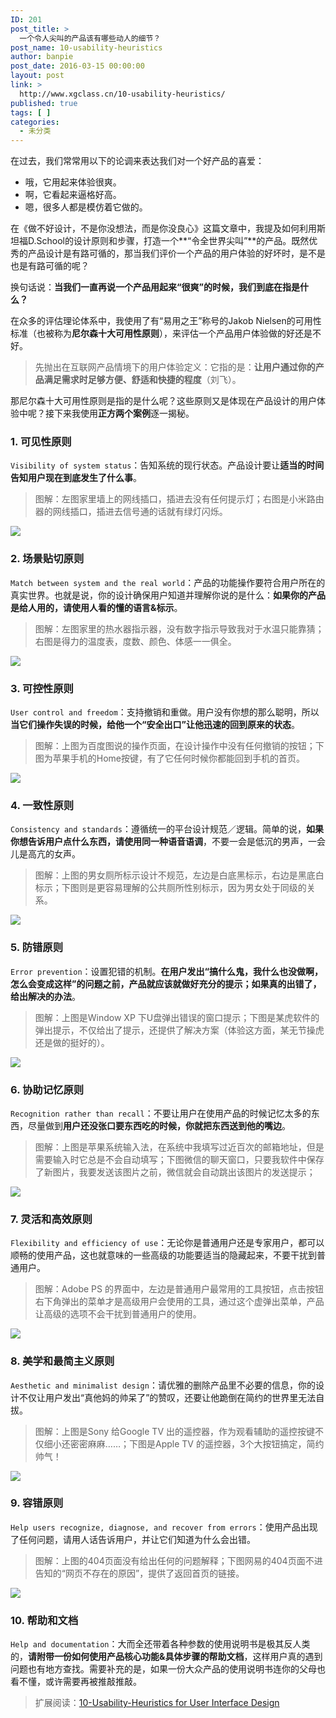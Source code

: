 ```yaml
---
ID: 201
post_title: >
  一个令人尖叫的产品该有哪些动人的细节？
post_name: 10-usability-heuristics
author: banpie
post_date: 2016-03-15 00:00:00
layout: post
link: >
  http://www.xgclass.cn/10-usability-heuristics/
published: true
tags: [ ]
categories:
  - 未分类
---
```

在过去，我们常常用以下的论调来表达我们对一个好产品的喜爱：

*   哦，它用起来体验很爽。
*   啊，它看起来逼格好高。
*   嗯，很多人都是模仿着它做的。

在《做不好设计，不是你没想法，而是你没良心》这篇文章中，我提及如何利用斯坦福D.School的设计原则和步骤，打造一个**“令全世界尖叫”**的产品。既然优秀的产品设计是有路可循的，那当我们评价一个产品的用户体验的好坏时，是不是也是有路可循的呢？

换句话说：**当我们一直再说一个产品用起来“很爽”的时候，我们到底在指是什么？**

在众多的评估理论体系中，我使用了有“易用之王”称号的Jakob Nielsen的可用性标准（也被称为**尼尔森十大可用性原则**），来评估一个产品用户体验做的好还是不好。

> 先抛出在互联网产品情境下的用户体验定义：它指的是：**让用户通过你的产品满足需求时足够方便、舒适和快捷的程度**（刘飞）。

那尼尔森十大可用性原则是指的是什么呢？这些原则又是体现在产品设计的用户体验中呢？接下来我使用**正方两个案例**逐一揭秘。

### 1\. 可见性原则

`Visibility of system status`：告知系统的现行状态。产品设计要让**适当的时间告知用户现在到底发生了什么事**。

> 图解：左图家里墙上的网线插口，插进去没有任何提示灯；右图是小米路由器的网线插口，插进去信号通的话就有绿灯闪烁。

![][1]

### 2\. 场景贴切原则

`Match between system and the real world`：产品的功能操作要符合用户所在的真实世界。也就是说，你的设计确保用户知道并理解你说的是什么：**如果你的产品是给人用的，请使用人看的懂的语言&标示**。

> 图解：左图家里的热水器指示器，没有数字指示导致我对于水温只能靠猜；右图是得力的温度表，度数、颜色、体感一一俱全。

![][2]

### 3\. 可控性原则

`User control and freedom`：支持撤销和重做。用户没有你想的那么聪明，所以**当它们操作失误的时候，给他一个“安全出口”让他迅速的回到原来的状态**。

> 图解：上图为百度图说的操作页面，在设计操作中没有任何撤销的按钮；下图为苹果手机的Home按键，有了它任何时候你都能回到手机的首页。

![][3]

### 4\. 一致性原则

`Consistency and standards`：遵循统一的平台设计规范／逻辑。简单的说，**如果你想告诉用户点什么东西，请使用同一种语音语调**，不要一会是低沉的男声，一会儿是高亢的女声。

> 图解：上图的男女厕所标示设计不规范，左边是白底黑标示，右边是黑底白标示；下图则是更容易理解的公共厕所性别标示，因为男女处于同级的关系。

![][4]

### 5\. 防错原则

`Error prevention`：设置犯错的机制。**在用户发出“搞什么鬼，我什么也没做啊，怎么会变成这样”的问题之前，产品就应该就做好充分的提示；如果真的出错了，给出解决的办法**。

> 图解：上图是Window XP 下U盘弹出错误的窗口提示；下图是某虎软件的弹出提示，不仅给出了提示，还提供了解决方案（体验这方面，某无节操虎还是做的挺好的）。

![][5]

### 6\. 协助记忆原则

`Recognition rather than recall`：不要让用户在使用产品的时候记忆太多的东西，尽量做到**用户还没张口要东西吃的时候，你就把东西送到他的嘴边**。

> 图解：上图是苹果系统输入法，在系统中我填写过近百次的邮箱地址，但是需要输入时它总是不会自动填写；下图微信的聊天窗口，只要我软件中保存了新图片，我要发送该图片之前，微信就会自动跳出该图片的发送提示；

![][6]

### 7\. 灵活和高效原则

`Flexibility and efficiency of use`：无论你是普通用户还是专家用户，都可以顺畅的使用产品，这也就意味的一些高级的功能要适当的隐藏起来，不要干扰到普通用户。

> 图解：Adobe PS 的界面中，左边是普通用户最常用的工具按钮，点击按钮右下角弹出的菜单才是高级用户会使用的工具，通过这个虚弹出菜单，产品让高级的选项不会干扰到普通用户的使用。

![][7]

### 8\. 美学和最简主义原则

`Aesthetic and minimalist design`：请优雅的删除产品里不必要的信息，你的设计不仅让用户发出“真他妈的帅呆了”的赞叹，还要让他跪倒在简约的世界里无法自拔。

> 图解：上图是Sony 给Google TV 出的遥控器，作为观看辅助的遥控按键不仅细小还密密麻麻……；下图是Apple TV 的遥控器，3个大按钮搞定，简约帅气！

![][8]

### 9\. **容错原则**

`Help users recognize, diagnose, and recover from errors`：使用产品出现了任何问题，请用人话告诉用户，并让它们知道为什么会出错。

> 图解：上图的404页面没有给出任何的问题解释；下图网易的404页面不进告知的“网页不存在的原因”，提供了返回首页的链接。

![][9]

### 10\. 帮助和文档

`Help and documentation`：大而全还带着各种参数的使用说明书是极其反人类的，**请附带一份如何使用产品核心功能&具体步骤的帮助文档**，这样用户真的遇到问题也有地方查找。需要补充的是，如果一份大众产品的使用说明书连你的父母也看不懂，或许需要再被推敲推敲。

> 扩展阅读：[10-Usability-Heuristics for User Interface Design][10]

 [1]: /_image/in-post/10-Usability-Heuristics/1_visibility.jpg
 [2]: /_image/in-post/10-Usability-Heuristics/2_real-world.jpg
 [3]: /_image/in-post/10-Usability-Heuristics/3_freedom.jpg
 [4]: /_image/in-post/10-Usability-Heuristics/4_standards.jpg
 [5]: /_image/in-post/10-Usability-Heuristics/5_error.jpg
 [6]: /_image/in-post/10-Usability-Heuristics/6_recognition.jpg
 [7]: /_image/in-post/10-Usability-Heuristics/7_flexibility.jpg
 [8]: /_image/in-post/10-Usability-Heuristics/8_minimalist.jpg
 [9]: /_image/in-post/10-Usability-Heuristics/9_404.jpg
 [10]: https://www.nngroup.com/articles/ten-usability-heuristics/